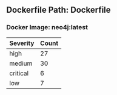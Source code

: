 ## Dockerfile Path: Dockerfile

### Docker Image: neo4j:latest
| Severity | Count |
|----------|-------|
| high | 27 |
| medium | 30 |
| critical | 6 |
| low | 7 |